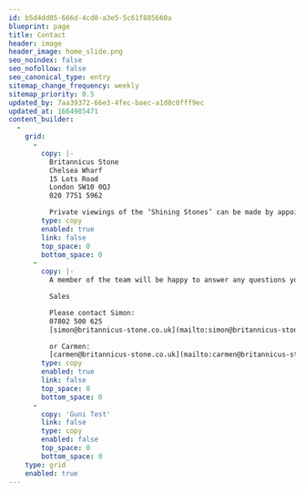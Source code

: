 ```yaml
---
id: b5d4dd05-666d-4cd0-a3e5-5c61f885660a
blueprint: page
title: Contact
header: image
header_image: home_slide.png
seo_noindex: false
seo_nofollow: false
seo_canonical_type: entry
sitemap_change_frequency: weekly
sitemap_priority: 0.5
updated_by: 7aa39372-66e3-4fec-baec-a1d8c0fff9ec
updated_at: 1664985471
content_builder:
  -
    grid:
      -
        copy: |-
          Britannicus Stone
          Chelsea Wharf
          15 Lots Road
          London SW10 0QJ
          020 7751 5962

          Private viewings of the ‘Shining Stones’ can be made by appointment at our showroom situated off the King’s Road.
        type: copy
        enabled: true
        link: false
        top_space: 0
        bottom_space: 0
      -
        copy: |-
          A member of the team will be happy to answer any questions you may have regarding the range of beautiful stones on display.

          Sales

          Please contact Simon:
          07802 500 625
          [simon@britannicus-stone.co.uk](mailto:simon@britannicus-stone.co.uk)

          or Carmen:
          [carmen@britannicus-stone.co.uk](mailto:carmen@britannicus-stone.co.uk)
        type: copy
        enabled: true
        link: false
        top_space: 0
        bottom_space: 0
      -
        copy: 'Guni Test'
        link: false
        type: copy
        enabled: false
        top_space: 0
        bottom_space: 0
    type: grid
    enabled: true
---
```

